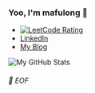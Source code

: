 ### Yoo, I'm mafulong 👋 
- [![LeetCode Rating](https://cp-logo.vercel.app/leetcode/mafulong)](https://leetcode-cn.com/u/mafulong/) 
- [LinkedIn](https://www.linkedin.com/in/fulong-ma-a8b12b147/) 
- [My Blog](https://mafulong.github.io) 

<!-- ![Top Langs](https://github-readme-stats.vercel.app/api/top-langs/?username=mafulong&layout=compact) -->
![My GitHub Stats](https://github-readme-stats.vercel.app/api?username=mafulong&theme=vue&show_icons=true)

###### 💾 EOF



